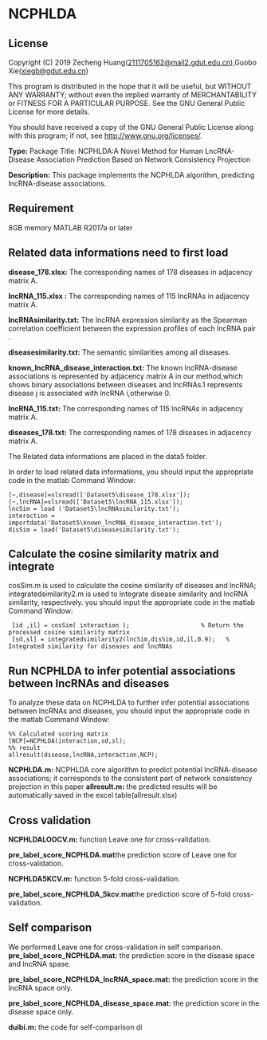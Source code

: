 # NCPHLDA
## License
Copyright (C) 2019 Zecheng Huang(2111705162@mail2.gdut.edu.cn),Guobo Xie(xiegb@gdut.edu.cn)


This program is distributed in the hope that it will be useful, but WITHOUT ANY WARRANTY; without even the implied warranty of MERCHANTABILITY or FITNESS FOR A PARTICULAR PURPOSE. See the GNU General Public License for more details.

You should have received a copy of the GNU General Public License along with this program; if not, see http://www.gnu.org/licenses/.

**Type:** Package Title: NCPHLDA:A Novel Method for Human LncRNA-Disease Association Prediction Based on Network Consistency Projection

**Description:** This package implements the NCPHLDA algorithm, predicting lncRNA-disease associations.


## Requirement
8GB memory
MATLAB R2017a or later

## Related data informations need to first load 

**disease_178.xlsx:** The corresponding names of 178 diseases in adjacency matrix A.   
 
**lncRNA_115.xlsx :** The corresponding names of 115 lncRNAs in adjacency matrix A. 

**lncRNAsimilarity.txt:** The lncRNA expression similarity as the Spearman correlation coefficient between the expression profiles of each lncRNA pair . 

**diseasesimilarity.txt:** The semantic similarities among all diseases.

**known_lncRNA_disease_interaction.txt:** The known lncRNA-disease associations is represented by adjacency matrix A in our method,which shows binary associations between diseases and lncRNAs.1 represents disease j is associated with lncRNA i,otherwise 0.

**lncRNA_115.txt:** The corresponding names of 115 lncRNAs in adjacency matrix A.

**diseases_178.txt:** The corresponding names of 178 diseases in adjacency matrix A.

The Related data informations are placed in the data5 folder.

In order to load related data informations, you should input the appropriate code in the matlab Command Window:

```
[~,disease]=xlsread(['Dataset5\disease_178.xlsx']);
[~,lncRNA]=xlsread(['Dataset5\lncRNA_115.xlsx']);
lncSim = load ('Dataset5\lncRNAsimilarity.txt');
interaction = importdata('Dataset5\known_lncRNA_disease_interaction.txt');
disSim = load('Dataset5\diseasesimilarity.txt');
```

##  Calculate the cosine similarity matrix and integrate 
cosSim.m is used to calculate the cosine similarity of diseases and lncRNA;
integratedsimilarity2.m is used to integrate disease similarity and lncRNA similarity, respectively.
you should input the appropriate code in the matlab Command Window:
```
 [id ,il] = cosSim( interaction );                    % Return the processed cosine similarity matrix
 [sd,sl] = integratedsimilarity2(lncSim,disSim,id,il,0.9);   % Integrated similarity for diseases and lncRNAs
```

## Run NCPHLDA to infer potential associations between lncRNAs and diseases

To analyze these data on NCPHLDA to further infer potential associations between lncRNAs and diseases, you should input the appropriate code in the matlab Command Window:

```
%% Calculated scoring matrix
[NCP]=NCPHLDA(interaction,sd,sl);
%% result
allresult(disease,lncRNA,interaction,NCP);
```

**NCPHLDA.m:** NCPHLDA core algorithm to predict potential lncRNA-disease associations; it corresponds to the consistent part of network  consistency projection in this paper
**allresult.m:** the predicted results will be automatically saved in the excel table(allresult.xlsx)


## Cross validation

**NCPHLDALOOCV.m:** function Leave one for cross-validation. 

**pre_label_score_NCPHLDA.mat**the prediction score of Leave one for cross-validation.

**NCPHLDA5KCV.m:** function 5-fold cross-validation.

**pre_label_score_NCPHLDA_5kcv.mat**the prediction score of 5-fold cross-validation.

## Self comparison
We performed  Leave one for cross-validation in self comparison.
**pre_label_score_NCPHLDA.mat:** the prediction score in the disease space and lncRNA spase.

**pre_label_score_NCPHLDA_lncRNA_space.mat:** the prediction score in the lncRNA space only.

**pre_label_score_NCPHLDA_disease_space.mat:** the prediction score in the disease space only.

**duibi.m:** the code for self-comparison di
